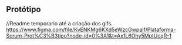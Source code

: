 ## Protótipo

//Readme temporario até a criação dos gifs.
https://www.figma.com/file/KvENKMg6KXd5eWzcGwpaIf/Plataforma-Scrum-Prot%C3%B3tipo?node-id=0%3A1&t=Ax1L6Ohy5MptUcqR-1
